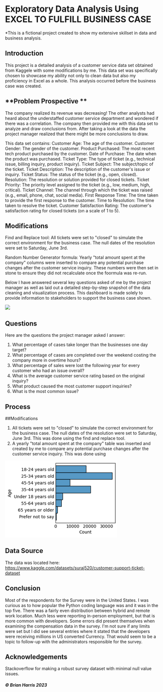 
# Exploratory Data Analysis Using EXCEL TO FULFILL BUSINESS CASE
*This is a fictional project created to show my extensive skillset in data and business analysis.

## **Introduction**
 

This project is a detailed analysis of a customer service data set obtained from Kaggele with some modifications by me. This data set was specifically chosen to showcase my ability not only to clean data but also my proficiency in Excel as a whole. 
This analysis occurred before the business case was created.

## **Problem Prospective **
The company realized its revenue was decreasing! The other analysts had heard about the understaffed customer service department and wondered if there was a correlation. The company then provided me with this data set to analyze and draw conclusions from. After taking a look at the data the project manager realized that there might be more conclusions to draw.  

This data set contains:
Customer Age: The age of the customer.
Customer Gender: The gender of the customer.
Product Purchased: The most recent tech product purchased by the customer.
Date of Purchase: The date when the product was purchased.
Ticket Type: The type of ticket (e.g., technical issue, billing inquiry, product inquiry).
Ticket Subject: The subject/topic of the ticket.
Ticket Description: The description of the customer's issue or inquiry.
Ticket Status: The status of the ticket (e.g., open, closed).
Resolution: The resolution or solution provided for closed tickets.
Ticket Priority: The priority level assigned to the ticket (e.g., low, medium, high, critical).
Ticket Channel: The channel through which the ticket was raised (e.g., email, phone, chat, social media).
First Response Time: The time taken to provide the first response to the customer.
Time to Resolution: The time taken to resolve the ticket.
Customer Satisfaction Rating: The customer's satisfaction rating for closed tickets (on a scale of 1 to 5).


##  **Modifications**
Find and Replace tool: All tickets were set to "closed" to simulate the correct environment for the business case. The null dates of the resolution were set to Saturday, June 3rd. 

Random Number Generator formula: Yearly "total amount spent at the company" columns were inserted to compare any potential purchase changes after the customer service inquiry. These numbers were then set in stone to ensure they did not recalculate once the foormula was re-run. 






Below I have answered several key questions asked of me by the project manager as well as laid out a detailed step-by-step snapshot of the data cleaning and visualization process. This dashboard is made solely to provide information to stakeholders to support the business case shown.  

<img src= "https://expertprogrammanagement.com/wp-content/uploads/2017/06/Project-Business-Case-Example.png?ezimgfmt=rs:600x600/rscb10/ng:webp/ngcb9">

## **Questions**

Here are the questions the project manager asked I answer:
1. What percentage of cases take longer than the businesses one day target?
2. What percentage of cases are completed over the weekend costing the company more in overtime hours?
3. What percentage of sales were lost the following year for every customer who had an issue overall?
4. What is the average customer service rating based on the original inquiry?
5. What product caused the most customer support inquiries?
6. What is the most common issue?




## **Process**


##Modifications 
1. All tickets were set to "closed" to simulate the correct environment for the business case. The null dates of the resolution were set to Saturday, June 3rd. This was done using the find and replace tool. 
2. A yearly "total amount spent at the company" table was inserted and created by me to compare any potential purchase changes after the customer service inquiry. This was done using 

<img src= "https://github.com/BrianHarrisCodes/Project/blob/main/Portfolio_Projects/2_Survey_EDA/images/age_bar.png">


## **Data Source**

The data was located here: https://www.kaggle.com/datasets/suraj520/customer-support-ticket-dataset

## **Conclusion**

Most of the respondents for the Survey were in the United States. I was curious as to how popular the Python coding language was and it was in the top five. There was a fairly even distribution between hybrid and remote work location. Much less were reporting in-person employment, but that is more common with developers. Some errors did present themselves when examining the compensation data in the survey.  I'm not sure if any limits were set but I did see several entries where it stated that the developers were receiving millions in US converted Currency. That would seem to be a topic to follow-up with the administrators responsible for the survey.


## **Acknowledgements**
Stackoverflow for making a robust survey dataset with minimal null value issues.


##### © Brian Harris 2023
